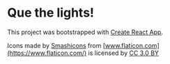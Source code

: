 # Que the lights!

This project was bootstrapped with [Create React App](https://github.com/facebookincubator/create-react-app).

Icons made by [Smashicons](https://www.flaticon.com/authors/smashicons) from [www.flaticon.com](https://www.flaticon.com/) is licensed by [CC 3.0 BY](http://creativecommons.org/licenses/by/3.0/)
